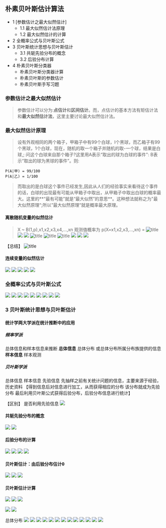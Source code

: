 ## 朴素贝叶斯估计算法
- 1 [参数估计之最大似然估计]
	- 1.1 最大似然估计法原理
	- 1.2 最大似然估计的计算
- 2 全概率公式与贝叶斯公式
- 3 贝叶斯统计思想与贝叶斯估计
	- 3.1 共轭先验分布的概念
	- 3.2 后验分布计算
- 4 朴素贝叶斯分类器
	- 朴素贝叶斯分类器计算
	- 朴素贝叶斯的参数估计
	- 朴素贝叶斯手写习题

### 参数估计之最大似然估计
>参数估计可以分为:**点估计**和**区间估计**。而，点估计的基本方法有矩估计法和**最大似然估计法**，这里主要讨论最大似然估计法。

### 最大似然估计原理
>设有外观相同的两个箱子，甲箱子中有99个白球，I个黑球，而乙箱子有99
个黑球，1个白球，现在，随机的取一个箱子并随机的取-一个球，结果是白球,;
问这个白球来自那个箱子?这里用A表示“取出的球为白球的事件": B表示“取出的球为黑球的事件”。则:
```
P(A|甲) = 99/100
P(A|乙) = 1/100

```
>而取出的是白球这个事件已经发生,因此从人们的经验事实来看待这个事件的话，白球的出现最有可能从甲箱子中取出，从甲箱子中取出白球的概率最大。这里的**“最有可能”就是“最大似然”的意思**。这种想法就称之为"最大似然原理“;所以”最大似然原理“就是概率最大原理。

#### 离散随机变量的似然估计
>X ~ B(1,p),x1,x2,x3,x4,...,xn
>观测值概率为
p(X=x1,x2,x3,...,xn)
=
![title](https://cdn.jsdelivr.net/gh/lyhcc/Picture_Repository/gitnote/2019/10/18/1571383801214-1571383801219.png)
![](https://cdn.jsdelivr.net/gh/lyhcc/Picture_Repository/img/ml_bayes.jpg)
![](https://cdn.jsdelivr.net/gh/lyhcc/Picture_Repository/img/ml_by2.jpg)
![title](https://cdn.jsdelivr.net/gh/lyhcc/Picture_Repository/gitnote/2019/10/18/1571384809760-1571384809764.png)
![title](https://cdn.jsdelivr.net/gh/lyhcc/Picture_Repository/gitnote/2019/10/18/1571384875136-1571384875140.png)
![title](https://cdn.jsdelivr.net/gh/lyhcc/Picture_Repository/gitnote/2019/10/18/1571384924275-1571384924286.png)
![](https://cdn.jsdelivr.net/gh/lyhcc/Picture_Repository/img/ml_bayes3.jpg)
![](https://cdn.jsdelivr.net/gh/lyhcc/Picture_Repository/img/ml_bayes4.jpg)
![](https://cdn.jsdelivr.net/gh/lyhcc/Picture_Repository/img/ml_bayes5.jpg)

【总结】 
![title](https://cdn.jsdelivr.net/gh/lyhcc/Picture_Repository/gitnote/2019/10/18/1571385491778-1571385491783.png)

#### 连续变量的似然估计

![](https://cdn.jsdelivr.net/gh/lyhcc/Picture_Repository/img/20191018160237.jpg)
![](https://cdn.jsdelivr.net/gh/lyhcc/Picture_Repository/img/20191018160310.jpg)
![](https://cdn.jsdelivr.net/gh/lyhcc/Picture_Repository/img/20191018173143.png)
![](https://cdn.jsdelivr.net/gh/lyhcc/Picture_Repository/img/20191018173315.png)
![](https://cdn.jsdelivr.net/gh/lyhcc/Picture_Repository/img/20191018182008.png)

### 全概率公式与贝叶斯公式
![](https://cdn.jsdelivr.net/gh/lyhcc/Picture_Repository/img/20191018182156.png)
![](https://cdn.jsdelivr.net/gh/lyhcc/Picture_Repository/img/20191018182250.png)
![](https://cdn.jsdelivr.net/gh/lyhcc/Picture_Repository/img/20191018182447.png)
![](https://cdn.jsdelivr.net/gh/lyhcc/Picture_Repository/img/20191018182512.png)
![](https://cdn.jsdelivr.net/gh/lyhcc/Picture_Repository/img/20191018182609.png)
![](https://cdn.jsdelivr.net/gh/lyhcc/Picture_Repository/img/20191018182827.png)
![](https://cdn.jsdelivr.net/gh/lyhcc/Picture_Repository/img/20191018182852.png)
![](https://cdn.jsdelivr.net/gh/lyhcc/Picture_Repository/img/20191018183033.png)
![](https://cdn.jsdelivr.net/gh/lyhcc/Picture_Repository/img/20191018183150.png)
### 3 贝叶斯统计思想与贝叶斯估计
#### 统计学两大学派在统计推断中的应用
##### 频率学派 
总体信息和样本信息来推断
**总体信息** 总体分布 或总体分布所属分布族提供的信息
**样本信息** 样本观测

##### 贝叶斯学派
总体信息
样本信息
先验信息 先抽样之前有关统计问题的信息，主要来源于经验，历史资料 【得到信息后对信息进行加工，从而获得相应的分布 该分布就成为先验分布 最后利用贝叶斯公式获得后验分布，后验分布信息进行统计】

【区别】 是否利用先验信息
![](https://cdn.jsdelivr.net/gh/lyhcc/Picture_Repository/img/20191018190212.png)

####  共轭先验分布的概念
![](https://cdn.jsdelivr.net/gh/lyhcc/Picture_Repository/img/20191018190405.png)
![](https://cdn.jsdelivr.net/gh/lyhcc/Picture_Repository/img/20191018190537.png)

#### 后验分布的计算
![](https://cdn.jsdelivr.net/gh/lyhcc/Picture_Repository/img/20191018190610.png)
![](https://cdn.jsdelivr.net/gh/lyhcc/Picture_Repository/img/20191018190711.png)
![](https://cdn.jsdelivr.net/gh/lyhcc/Picture_Repository/img/20191018190730.png)
![](https://cdn.jsdelivr.net/gh/lyhcc/Picture_Repository/img/20191018190807.png)

#### 贝叶斯估计：由后验分布估计θ
![](https://cdn.jsdelivr.net/gh/lyhcc/Picture_Repository/img/20191018191003.png)
![](https://cdn.jsdelivr.net/gh/lyhcc/Picture_Repository/img/20191018191104.png)
![](https://cdn.jsdelivr.net/gh/lyhcc/Picture_Repository/img/20191018191136.png)

#### 贝叶斯估计计算
![](https://cdn.jsdelivr.net/gh/lyhcc/Picture_Repository/img/20191018191312.png)
![](https://cdn.jsdelivr.net/gh/lyhcc/Picture_Repository/img/20191018191500.png)
![](https://cdn.jsdelivr.net/gh/lyhcc/Picture_Repository/img/20191018191720.png)

![](https://cdn.jsdelivr.net/gh/lyhcc/Picture_Repository/img/20191018191857.png)
![](https://cdn.jsdelivr.net/gh/lyhcc/Picture_Repository/img/20191018191955.png)

总体分布
![](https://cdn.jsdelivr.net/gh/lyhcc/Picture_Repository/img/20191018192238.png)
![](https://cdn.jsdelivr.net/gh/lyhcc/Picture_Repository/img/20191018192406.png)
![](https://cdn.jsdelivr.net/gh/lyhcc/Picture_Repository/img/20191018192447.png)
![](https://cdn.jsdelivr.net/gh/lyhcc/Picture_Repository/img/20191018192611.png)
![](https://cdn.jsdelivr.net/gh/lyhcc/Picture_Repository/img/20191018192709.png)
![](https://cdn.jsdelivr.net/gh/lyhcc/Picture_Repository/img/20191018192759.png)
![](https://cdn.jsdelivr.net/gh/lyhcc/Picture_Repository/img/20191018194442.png)
![](https://cdn.jsdelivr.net/gh/lyhcc/Picture_Repository/img/20191018194516.png)
![](https://cdn.jsdelivr.net/gh/lyhcc/Picture_Repository/img/20191018194548.png)
![](https://cdn.jsdelivr.net/gh/lyhcc/Picture_Repository/img/20191018194629.png)
![](https://cdn.jsdelivr.net/gh/lyhcc/Picture_Repository/img/20191018194748.png)
![](https://cdn.jsdelivr.net/gh/lyhcc/Picture_Repository/img/20191018194808.png)
![](https://cdn.jsdelivr.net/gh/lyhcc/Picture_Repository/img/20191018194923.png)